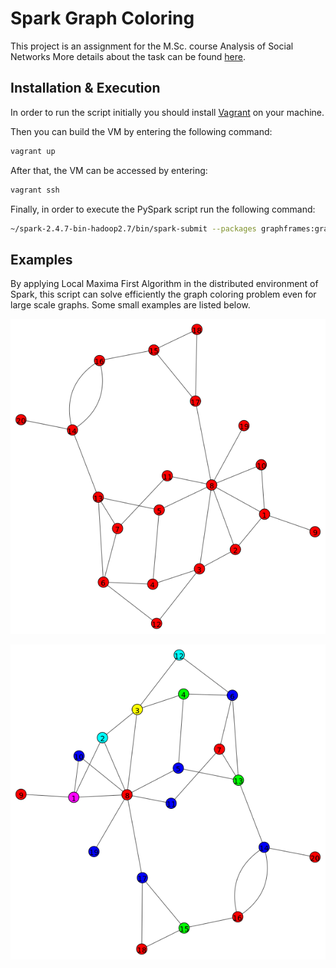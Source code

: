 # Spark Graph Coloring

This project is an assignment for the M.Sc. course Analysis of Social Networks
More details about the task can be found [here](https://github.com/VangelisTsiatouras/spark-graph-coloring/blob/main/M222-Project01.pdf).

## Installation & Execution

In order to run the script initially you should install [Vagrant](https://www.vagrantup.com/docs/installation) on your machine.

Then you can build the VM by entering the following command:

```bash
vagrant up
```

After that, the VM can be accessed by entering:

```bash
vagrant ssh
```

Finally, in order to execute the PySpark script run the following command:

```bash
~/spark-2.4.7-bin-hadoop2.7/bin/spark-submit --packages graphframes:graphframes:0.7.0-spark2.3-s_2.11  /vagrant/graph_coloring.py
```

## Examples

By applying Local Maxima First Algorithm in the distributed environment of Spark, this script can solve efficiently the
graph coloring problem even for large scale graphs. Some small examples are listed below.

![initial-graph](https://github.com/VangelisTsiatouras/spark-graph-coloring/blob/main/output_images/initial_graph.png)

![colored-graph](https://github.com/VangelisTsiatouras/spark-graph-coloring/blob/main/output_images/final_graph.png)
